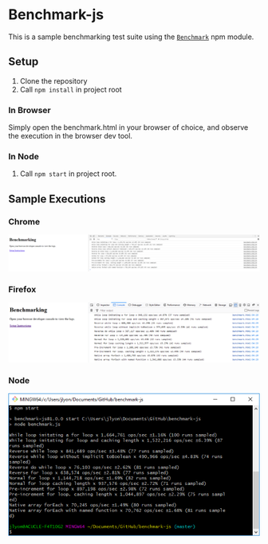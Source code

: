 # Benchmark-js

This is a sample benchmarking test suite using the [`Benchmark`](https://www.npmjs.com/package/benchmark) npm module.

## Setup

1. Clone the repository
1. Call `npm install` in project root

### In Browser

Simply open the benchmark.html in your browser of choice, and observe the execution in the browser dev tool.

### In Node

1. Call `npm start` in project root.

## Sample Executions

### Chrome

![Chrome v66](./screenshots/Benchmark-Chrome.png)

### Firefox

![Firefox v59](./screenshots/Benchmark-Firefox.png)

### Node

![Node v8.9](./screenshots/Benchmark-Node.png)
